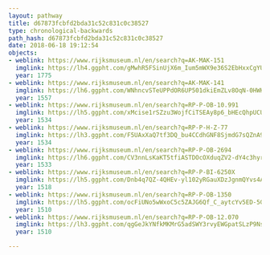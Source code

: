 ```yaml
---
layout: pathway
title: d67873fcbfd2bda31c52c831c0c38527
type: chronological-backwards
path_hash: d67873fcbfd2bda31c52c831c0c38527
date: 2018-06-18 19:12:54
objects:
- weblink: https://www.rijksmuseum.nl/en/search?q=AK-MAK-151
  imglink: https://lh4.ggpht.com/gMwhR5FSinUjX6m_Ium5mWX9e36S2EbHxxCgYUX7zPYOS8OEt_oBYtpinMMyYhHR3r-Ggvfxzkv8OKBjHscSgxqfBSg=s200
  year: 1775
- weblink: https://www.rijksmuseum.nl/en/search?q=AK-MAK-141
  imglink: https://lh6.ggpht.com/WNhncvSTeUPPdOR6UP501dkiEmZLv8OqN-0HWK9n3X-PG8Va6-TxUCS0321uKLcGGmcFWsX55DNRuF3xCb-6571kQnU=s200
  year: 1557
- weblink: https://www.rijksmuseum.nl/en/search?q=RP-P-OB-10.991
  imglink: https://lh5.ggpht.com/xMcise1rSZzu3WojfCiTSEAy8p6_bHEcQhpUCU8lCvOgwBDro2r0LcD6CnjQZW9zIeRd8GDoCATzsjfMqyq6XyobmEo=s200
  year: 1534
- weblink: https://www.rijksmuseum.nl/en/search?q=RP-P-H-Z-77
  imglink: https://lh3.ggpht.com/F5UAxXaQ7tf3DQ_bu4CCdhGNF8SjmdG7sQZnA94UwXxOK1ckGwnAMFwovylIvIGQCRUn3WmZrjinz6LteO8GDwZmp2w=s200
  year: 1534
- weblink: https://www.rijksmuseum.nl/en/search?q=RP-P-OB-2694
  imglink: https://lh6.ggpht.com/CV3nnLsKaKT5tfiASTDOcOXduqZV2-dY4c3hyrLnFs3JG5oR8M55WPEtC2SHmk3qUcfooFxIPub67n-17QqgdUfqso-L=s200
  year: 1533
- weblink: https://www.rijksmuseum.nl/en/search?q=RP-P-BI-6250X
  imglink: https://lh5.ggpht.com/Dnb4q7QZ-4QHEv-yl102yRGauXDzJgnmQYvs4AyKyre3gC7mlz-S6QDy-v5iSqNk4hhDtKBBHjvW6xlUVyDvsVO3yHw=s200
  year: 1518
- weblink: https://www.rijksmuseum.nl/en/search?q=RP-P-OB-1350
  imglink: https://lh5.ggpht.com/ocFiUNo5wWxoC5c5ZAJG6Qf_C_aytcYv5ED-5GFPWcEkD7MEwSc3u7OGH0qmsDfAtLDh85B4ZzKeUSLB6V_oXH1R0RU=s200
  year: 1510
- weblink: https://www.rijksmuseum.nl/en/search?q=RP-P-OB-12.070
  imglink: https://lh3.ggpht.com/qgGeJkYNfkMKMrG5adSWY3rvyEWGpatSLzP9NsVRpo2Vhb0SKdB374mhLW1Ns3sdx4L6cTDWMh_F9RjLdjF_FmsxtGA=s200
  year: 1510

---
```

